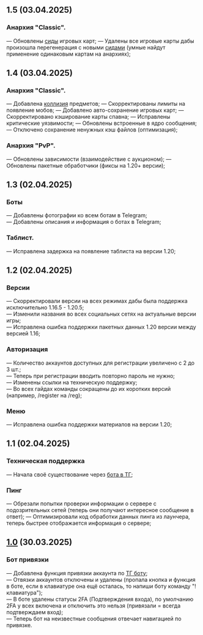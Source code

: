 ## 1.5 (03.04.2025)

### Анархия "Classic".
— Обновлены [сиды](https://minecraft.fandom.com/wiki/Seeds) игровых карт;
— Удалены все игровые карты дабы произошла перегенерация с новыми [сидами](https://minecraft.fandom.com/wiki/Seeds) (умные найдут применение одинаковым картам на анархиях);

## 1.4 (03.04.2025)

### Анархия "Classic".
— Добавлена [коллизия](https://www.mcpk.wiki/wiki/Collisions) предметов;
— Скорректированы лимиты на появление мобов;
— Добавлено авто-сохранение игровых карт;
— Скорректировано кэширование карты спавна;
— Исправлены критические уязвимости;
— Обновлены встроенные в ядро сообщения;
— Отключено сохранение ненужных кэш файлов (оптимизация);

### Анархия "PvP".
— Обновлены зависимости (взаимодействие с аукционом);
— Обновлены пакетные обработчики (фиксы на 1.20+ версии);

## 1.3 (02.04.2025)

### Боты
— Добавлены фотографии ко всем ботам в Telegram;  
— Добавлены описания и информация о ботах в Telegram;  

### Таблист.
— Исправлена задержка на появление таблиста на версии 1.20;

## 1.2 (02.04.2025)

### Версии
— Скорректировали версии на всех режимах дабы была поддержка исключительно 1.16.5 - 1.20.5;  
— Изменили названия во всех социальных сетях на актуальные версии игры;  
— Исправлена ошибка поддержки пакетных данных 1.20 версии между версией 1.16;  

### Авторизация
— Количество аккаунтов доступных для регистрации увеличено с 2 до 3 шт.;  
— Теперь при регистрации вводить повторно пароль не нужно;  
— Изменены ссылки на техническую поддержку;  
— Во всех гайдах команды сокращены до их коротких версий (например, /register на /reg);  

### Меню
— Исправлена ошибка поддержки материалов на версии 1.20;  

## 1.1 (02.04.2025)

### Техническая поддержка
— Начала своё существование через [бота в ТГ](t.me/agetimehelpbot);

### Пинг
— Обрезали попытки проверки информации о сервере с подозрительных сетей (теперь они получают интересное сообщение в ответ);
— Оптимизировали код обработки данных пинга из лаунчера, теперь быстрее отображается информация о сервере;

## [1.0](https://t.me/agetime_dev/70) (30.03.2025)

### Бот привязки
— Добавлена функция привязки аккаунта по [ТГ боту](t.me/agetimebot);  
— Отвязки аккаунтов отключены и удалены (пропала кнопка и функция в боте, если в клавиатуре она ещё осталась, то напиши боту команду "!клавиатура");  
— В боте удалены статусы 2FA (Подтверждения входа), по умолчанию 2FA у всех включена и отключить это нельзя (привязали = всегда подтверждаем вход);  
— Теперь бот на неизвестные сообщения отвечает навигацией по привязке.  